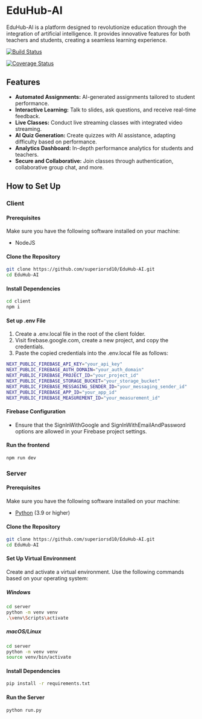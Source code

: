 # EduHub-AI

EduHub-AI is a platform designed to revolutionize education through the integration of artificial intelligence. It provides innovative features for both teachers and students, creating a seamless learning experience.

[![Build Status](https://app.travis-ci.com/superiorsd10/EduHub-AI.svg?token=MYziQR1XZ8drKKC8d3rb&branch=main)](https://app.travis-ci.com/superiorsd10/EduHub-AI)

[![Coverage Status](https://coveralls.io/repos/github/superiorsd10/EduSmart/badge.svg?branch=main)](https://coveralls.io/github/superiorsd10/EduSmart?branch=main)

## Features

- **Automated Assignments:** AI-generated assignments tailored to student performance.
- **Interactive Learning:** Talk to slides, ask questions, and receive real-time feedback.
- **Live Classes:** Conduct live streaming classes with integrated video streaming.
- **AI Quiz Generation:** Create quizzes with AI assistance, adapting difficulty based on performance.
- **Analytics Dashboard:** In-depth performance analytics for students and teachers.
- **Secure and Collaborative:** Join classes through authentication, collaborative group chat, and more.

## How to Set Up

### Client
#### Prerequisites
Make sure you have the following software installed on your machine:
- NodeJS
#### Clone the Repository
```bash
git clone https://github.com/superiorsd10/EduHub-AI.git
cd EduHub-AI
```
#### Install Dependencies
```bash
cd client
npm i
```
#### Set up .env File
1. Create a .env.local file in the root of the client folder.
2. Visit firebase.google.com, create a new project, and copy the credentials.
3. Paste the copied credentials into the .env.local file as follows:
```bash
NEXT_PUBLIC_FIREBASE_API_KEY="your_api_key"
NEXT_PUBLIC_FIREBASE_AUTH_DOMAIN="your_auth_domain"
NEXT_PUBLIC_FIREBASE_PROJECT_ID="your_project_id"
NEXT_PUBLIC_FIREBASE_STORAGE_BUCKET="your_storage_bucket"
NEXT_PUBLIC_FIREBASE_MESSAGING_SENDER_ID="your_messaging_sender_id"
NEXT_PUBLIC_FIREBASE_APP_ID="your_app_id"
NEXT_PUBLIC_FIREBASE_MEASUREMENT_ID="your_measurement_id"

```
#### Firebase Configuration
- Ensure that the SignInWithGoogle and SignInWithEmailAndPassword options are allowed in your Firebase project settings.

#### Run the frontend
```bash
npm run dev
```

### Server

#### Prerequisites

Make sure you have the following software installed on your machine:

- [Python](https://www.python.org/) (3.9 or higher)

#### Clone the Repository

```bash
git clone https://github.com/superiorsd10/EduHub-AI.git
cd EduHub-AI
```

#### Set Up Virtual Environment

Create and activate a virtual environment. Use the following commands based on your operating system:

##### Windows

```bash
cd server
python -m venv venv
.\venv\Scripts\activate
```

##### macOS/Linux

```bash
cd server
python -m venv venv
source venv/bin/activate
```

#### Install Dependencies

```bash
pip install -r requirements.txt
```

#### Run the Server

```bash
python run.py
```
